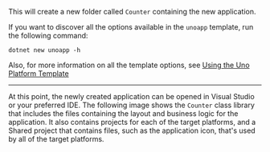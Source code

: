

This will create a new folder called `Counter` containing the new application.

If you want to discover all the options available in the `unoapp` template, run the following command:

```
dotnet new unoapp -h
```

Also, for more information on all the template options, see [Using the Uno Platform Template](xref:Uno.GettingStarted.UsingWizard)


---

At this point, the newly created application can be opened in Visual Studio or your preferred IDE. The following image shows the `Counter` class library that includes the files containing the layout and business logic for the application. It also contains projects for each of the target platforms, and a Shared project that contains files, such as the application icon, that's used by all of the target platforms.